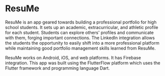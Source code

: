 # ResuMe

ResuMe is an app geared towards building a professional portfolio for high school students. It sets up an academic, extracurricular, and athletic profile for each student. Students can explore others' profiles and communicate with them, forging important connections. The LinkedIn integration allows the students the opportunity to easily shift into a more professional platform while maintaining good portfolio management skills learned from ResuMe. 

ResuMe works on Android, iOS, and web platforms. It has Firebase integration. This app was built using the FlutterFlow platform which uses the Flutter framework and programming language Dart.
